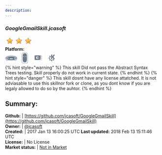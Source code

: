 ```yaml
---
description: 
---
```


### _GoogleGmailSkill.jcasoft_  
  
![](../.gitbook/assets/star.png)![](../.gitbook/assets/star.png)![](../.gitbook/assets/star.png)  
**Platform:**  
 ![Mark I](../.gitbook/assets/mark-1-icon.png)  ![Mark II](../.gitbook/assets/mark-2-icon.png)  ![Picroft](../.gitbook/assets/picroft-icon.png)  ![plasmoid](../.gitbook/assets/kde.png)   
{% hint style="warning" %}
This skill Did not pass the Abstract Syntax Trees testing. Skill properly do not work in current state.
{% endhint %}
{% hint style="danger" %}
This skill dosnt have any license attatched. It is not adviasable to use this skillnor fork or clone, as you dont know if you are legaly allowed to do so by the auhtor.
{% endhint %}
  
## Summary:  
**Github:** | [https://github.com/jcasoft/GoogleGmailSkill](https://github.com/jcasoft/GoogleGmailSkill)  
**Owner:** | [@jcasoft](https://github.com/jcasoft)  
**Created:** | 2017 Jan 13 16:00:25 UTC  **Last updated:** 2018 Feb 13 15:11:46 UTC  
**License:** | No License  
**Market status:** | [Not in Market](https://market.mycroft.ai/skill/)  
